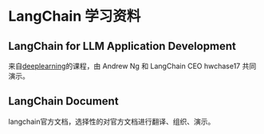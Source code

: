 # LangChain 学习资料

## LangChain for LLM Application Development

来自[deeplearning](https://learn.deeplearning.ai/langchain/lesson/1/introduction)的课程，由 Andrew Ng 和 LangChain CEO hwchase17 共同演示。


## LangChain Document

langchain官方文档，选择性的对官方文档进行翻译、组织、演示。